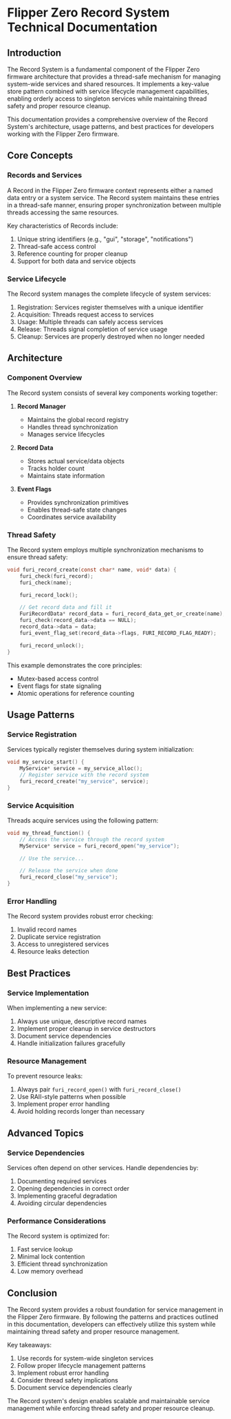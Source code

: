# Flipper Zero Record System Technical Documentation

## Introduction

The Record System is a fundamental component of the Flipper Zero firmware architecture that provides a thread-safe mechanism for managing system-wide services and shared resources. It implements a key-value store pattern combined with service lifecycle management capabilities, enabling orderly access to singleton services while maintaining thread safety and proper resource cleanup.

This documentation provides a comprehensive overview of the Record System's architecture, usage patterns, and best practices for developers working with the Flipper Zero firmware.

## Core Concepts

### Records and Services

A Record in the Flipper Zero firmware context represents either a named data entry or a system service. The Record system maintains these entries in a thread-safe manner, ensuring proper synchronization between multiple threads accessing the same resources.

Key characteristics of Records include:

1. Unique string identifiers (e.g., "gui", "storage", "notifications")
2. Thread-safe access control
3. Reference counting for proper cleanup
4. Support for both data and service objects

### Service Lifecycle

The Record system manages the complete lifecycle of system services:

1. Registration: Services register themselves with a unique identifier
2. Acquisition: Threads request access to services
3. Usage: Multiple threads can safely access services
4. Release: Threads signal completion of service usage
5. Cleanup: Services are properly destroyed when no longer needed

## Architecture

### Component Overview

The Record system consists of several key components working together:

1. **Record Manager**

   - Maintains the global record registry
   - Handles thread synchronization
   - Manages service lifecycles

2. **Record Data**

   - Stores actual service/data objects
   - Tracks holder count
   - Maintains state information

3. **Event Flags**
   - Provides synchronization primitives
   - Enables thread-safe state changes
   - Coordinates service availability

### Thread Safety

The Record system employs multiple synchronization mechanisms to ensure thread safety:

```c
void furi_record_create(const char* name, void* data) {
    furi_check(furi_record);
    furi_check(name);

    furi_record_lock();

    // Get record data and fill it
    FuriRecordData* record_data = furi_record_data_get_or_create(name);
    furi_check(record_data->data == NULL);
    record_data->data = data;
    furi_event_flag_set(record_data->flags, FURI_RECORD_FLAG_READY);

    furi_record_unlock();
}
```

This example demonstrates the core principles:

- Mutex-based access control
- Event flags for state signaling
- Atomic operations for reference counting

## Usage Patterns

### Service Registration

Services typically register themselves during system initialization:

```c
void my_service_start() {
    MyService* service = my_service_alloc();
    // Register service with the record system
    furi_record_create("my_service", service);
}
```

### Service Acquisition

Threads acquire services using the following pattern:

```c
void my_thread_function() {
    // Access the service through the record system
    MyService* service = furi_record_open("my_service");

    // Use the service...

    // Release the service when done
    furi_record_close("my_service");
}
```

### Error Handling

The Record system provides robust error checking:

1. Invalid record names
2. Duplicate service registration
3. Access to unregistered services
4. Resource leaks detection

## Best Practices

### Service Implementation

When implementing a new service:

1. Always use unique, descriptive record names
2. Implement proper cleanup in service destructors
3. Document service dependencies
4. Handle initialization failures gracefully

### Resource Management

To prevent resource leaks:

1. Always pair `furi_record_open()` with `furi_record_close()`
2. Use RAII-style patterns when possible
3. Implement proper error handling
4. Avoid holding records longer than necessary

## Advanced Topics

### Service Dependencies

Services often depend on other services. Handle dependencies by:

1. Documenting required services
2. Opening dependencies in correct order
3. Implementing graceful degradation
4. Avoiding circular dependencies

### Performance Considerations

The Record system is optimized for:

1. Fast service lookup
2. Minimal lock contention
3. Efficient thread synchronization
4. Low memory overhead

## Conclusion

The Record system provides a robust foundation for service management in the Flipper Zero firmware. By following the patterns and practices outlined in this documentation, developers can effectively utilize this system while maintaining thread safety and proper resource management.

Key takeaways:

1. Use records for system-wide singleton services
2. Follow proper lifecycle management patterns
3. Implement robust error handling
4. Consider thread safety implications
5. Document service dependencies clearly

The Record system's design enables scalable and maintainable service management while enforcing thread safety and proper resource cleanup.
